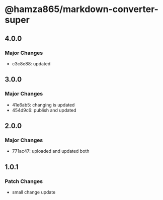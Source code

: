 # @hamza865/markdown-converter-super

## 4.0.0

### Major Changes

- c3c8e88: updated

## 3.0.0

### Major Changes

- 41e6ab5: changing is updated
- 454d9c6: publish and updated

## 2.0.0

### Major Changes

- 771ac47: uploaded and updated both

## 1.0.1

### Patch Changes

- small change update
